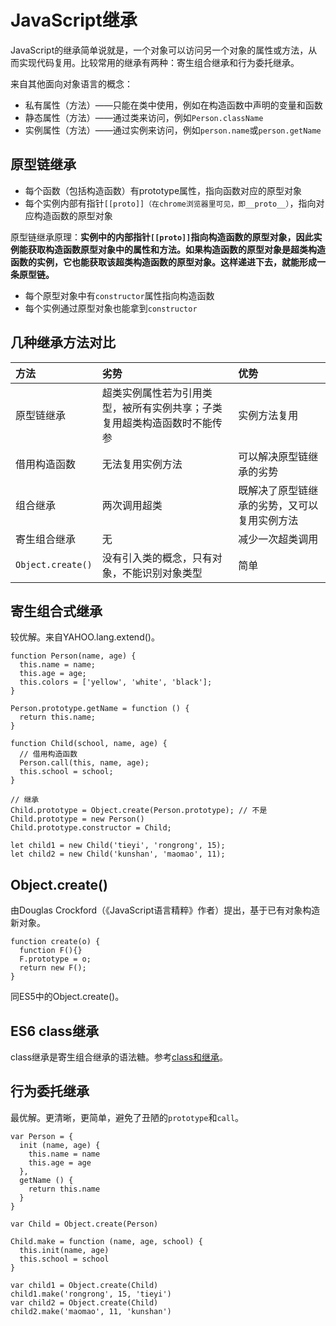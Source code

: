# JavaScript继承

JavaScript的继承简单说就是，一个对象可以访问另一个对象的属性或方法，从而实现代码复用。比较常用的继承有两种：寄生组合继承和行为委托继承。

来自其他面向对象语言的概念：
* 私有属性（方法）——只能在类中使用，例如在构造函数中声明的变量和函数
* 静态属性（方法）——通过类来访问，例如`Person.className`
* 实例属性（方法）——通过实例来访问，例如`person.name`或`person.getName`

## 原型链继承

* 每个函数（包括构造函数）有prototype属性，指向函数对应的原型对象
* 每个实例内部有指针`[[proto]]（在chrome浏览器里可见，即__proto__）`，指向对应构造函数的原型对象

原型链继承原理：**实例中的内部指针`[[proto]]`指向构造函数的原型对象，因此实例能获取构造函数原型对象中的属性和方法。如果构造函数的原型对象是超类构造函数的实例，它也能获取该超类构造函数的原型对象。这样递进下去，就能形成一条原型链。**

* 每个原型对象中有`constructor`属性指向构造函数
* 每个实例通过原型对象也能拿到`constructor`

## 几种继承方法对比

| **方法** | **劣势** | **优势** |
| :--- | :--- | :--- |
| 原型链继承 | 超类实例属性若为引用类型，被所有实例共享；子类复用超类构造函数时不能传参 | 实例方法复用 |
| 借用构造函数 | 无法复用实例方法 | 可以解决原型链继承的劣势 |
| 组合继承 | 两次调用超类 | 既解决了原型链继承的劣势，又可以复用实例方法 |
| 寄生组合继承 | 无 | 减少一次超类调用 |
| `Object.create()` | 没有引入类的概念，只有对象，不能识别对象类型 | 简单 |

## 寄生组合式继承

较优解。来自YAHOO.lang.extend()。

    function Person(name, age) {
      this.name = name;
      this.age = age;
      this.colors = ['yellow', 'white', 'black'];
    }

    Person.prototype.getName = function () {
      return this.name;
    }

    function Child(school, name, age) {
      // 借用构造函数
      Person.call(this, name, age);
      this.school = school;
    }
    
    // 继承
    Child.prototype = Object.create(Person.prototype); // 不是Child.prototype = new Person()
    Child.prototype.constructor = Child;

    let child1 = new Child('tieyi', 'rongrong', 15);
    let child2 = new Child('kunshan', 'maomao', 11);

## Object.create()

由Douglas Crockford（《JavaScript语言精粹》作者）提出，基于已有对象构造新对象。

    function create(o) {
      function F(){}
      F.prototype = o;
      return new F();
    }

同ES5中的Object.create()。

## ES6 class继承

class继承是寄生组合继承的语法糖。参考[class和继承](../ES6+/class和继承.md)。

## 行为委托继承

最优解。更清晰，更简单，避免了丑陋的`prototype`和`call`。

    var Person = {
      init (name, age) {
        this.name = name
        this.age = age
      },
      getName () {
        return this.name
      }
    }

    var Child = Object.create(Person)

    Child.make = function (name, age, school) {
      this.init(name, age)
      this.school = school
    }
    
    var child1 = Object.create(Child)
    child1.make('rongrong', 15, 'tieyi')
    var child2 = Object.create(Child)
    child2.make('maomao', 11, 'kunshan')
    
